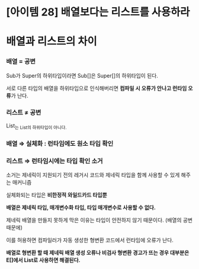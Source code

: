 # [아이템 28] 배열보다는 리스트를 사용하라

# 배열과 리스트의 차이

### 배열 = 공변

Sub가 Super의 하위타입이라면 Sub[]은 Super[]의 하위타입이 된다.

서로 다른 타입의 배열을 하위타입으로 인식해버리면 **컴파일 시 오류가 안나고 런타임 오류**가 난다.

### 리스트 ≠ 공변

List<Sub>는 List<Super>의 하위타입이 아니다. 

### 배열 ⇒ 실체화 : 런타임에도 원소 타입 확인

### 리스트 ⇒ 런타임시에는 타입 확인 소거

소거는 제네릭이 지원되기 전의 레거시 코드와 제네릭 타입을 함께 사용할 수 있게 해주는 매커니즘

실체화되는 타입은 **비한정적 와일드카드 타입뿐**

**배열은 제네릭 타입, 매개변수화 타입, 타입 매개변수로 사용할 수 없다.** 

제네릭 배열을 만들지 못하게 막은 이유는 타입이 안전하지 않기 때문이다. (배열의 공변 때문에)

이를 허용하면 컴파일러가 자동 생성한 형변환 코드에서 런타임에 오류가 난다. 

**배열로 형변환 할 때 제네릭 배열 생성 오류나 비검사 형변환 경고가 뜨는 경우 대부분은 E[]에서 List<E>로 사용하면 해결된다.**
